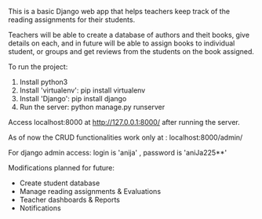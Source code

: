 This is a basic Django web app that helps teachers keep track of the reading assignments for their students.

Teachers will be able to create a database of authors and theit books, give details on each, and in future will be able to assign books to individual student, or groups and get reviews from the students on the book assigned.

To run the project:

1. Install python3 
2. Install 'virtualenv': pip install virtualenv
3. Install 'Django':  pip install django
4. Run the server: python manage.py runserver

Access localhost:8000 at http://127.0.0.1:8000/ after running the server. 

As of now the CRUD functionalities work only at : localhost:8000/admin/

For django admin access: login is 'anija' , password is 'aniJa225**'


Modifications planned for future:
- Create student database 
- Manage reading assignments & Evaluations 
- Teacher dashboards & Reports 
- Notifications

